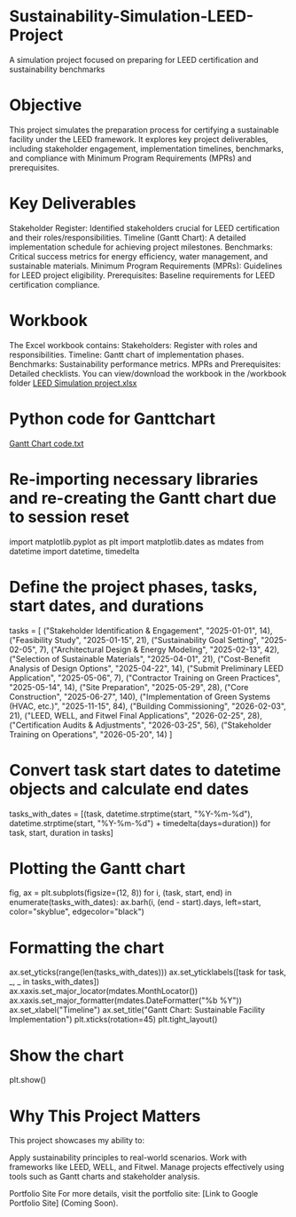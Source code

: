 # Sustainability-Simulation-LEED-Project
A simulation project focused on preparing for LEED certification and sustainability benchmarks

# Objective
This project simulates the preparation process for certifying a sustainable facility under the LEED framework. It explores key project deliverables, including stakeholder engagement, implementation timelines, benchmarks, and compliance with Minimum Program Requirements (MPRs) and prerequisites.

# Key Deliverables
Stakeholder Register: Identified stakeholders crucial for LEED certification and their roles/responsibilities.
Timeline (Gantt Chart): A detailed implementation schedule for achieving project milestones.
Benchmarks: Critical success metrics for energy efficiency, water management, and sustainable materials.
Minimum Program Requirements (MPRs): Guidelines for LEED project eligibility.
Prerequisites: Baseline requirements for LEED certification compliance.

# Workbook
The Excel workbook contains:
Stakeholders: Register with roles and responsibilities.
Timeline: Gantt chart of implementation phases.
Benchmarks: Sustainability performance metrics.
MPRs and Prerequisites: Detailed checklists.
You can view/download the workbook in the /workbook folder [LEED Simulation project.xlsx](https://github.com/user-attachments/files/18268714/LEED.Simulation.project.xlsx)

# Python code for Ganttchart
[Gantt Chart code.txt](https://github.com/user-attachments/files/18283114/Gantt.Chart.code.txt)
# Re-importing necessary libraries and re-creating the Gantt chart due to session reset
import matplotlib.pyplot as plt
import matplotlib.dates as mdates
from datetime import datetime, timedelta

# Define the project phases, tasks, start dates, and durations
tasks = [
    ("Stakeholder Identification & Engagement", "2025-01-01", 14),
    ("Feasibility Study", "2025-01-15", 21),
    ("Sustainability Goal Setting", "2025-02-05", 7),
    ("Architectural Design & Energy Modeling", "2025-02-13", 42),
    ("Selection of Sustainable Materials", "2025-04-01", 21),
    ("Cost-Benefit Analysis of Design Options", "2025-04-22", 14),
    ("Submit Preliminary LEED Application", "2025-05-06", 7),
    ("Contractor Training on Green Practices", "2025-05-14", 14),
    ("Site Preparation", "2025-05-29", 28),
    ("Core Construction", "2025-06-27", 140),
    ("Implementation of Green Systems (HVAC, etc.)", "2025-11-15", 84),
    ("Building Commissioning", "2026-02-03", 21),
    ("LEED, WELL, and Fitwel Final Applications", "2026-02-25", 28),
    ("Certification Audits & Adjustments", "2026-03-25", 56),
    ("Stakeholder Training on Operations", "2026-05-20", 14)
]

# Convert task start dates to datetime objects and calculate end dates
tasks_with_dates = [(task, datetime.strptime(start, "%Y-%m-%d"), datetime.strptime(start, "%Y-%m-%d") + timedelta(days=duration)) for task, start, duration in tasks]

# Plotting the Gantt chart
fig, ax = plt.subplots(figsize=(12, 8))
for i, (task, start, end) in enumerate(tasks_with_dates):
    ax.barh(i, (end - start).days, left=start, color="skyblue", edgecolor="black")

# Formatting the chart
ax.set_yticks(range(len(tasks_with_dates)))
ax.set_yticklabels([task for task, _, _ in tasks_with_dates])
ax.xaxis.set_major_locator(mdates.MonthLocator())
ax.xaxis.set_major_formatter(mdates.DateFormatter("%b %Y"))
ax.set_xlabel("Timeline")
ax.set_title("Gantt Chart: Sustainable Facility Implementation")
plt.xticks(rotation=45)
plt.tight_layout()

# Show the chart
plt.show()

# Why This Project Matters
This project showcases my ability to:

Apply sustainability principles to real-world scenarios.
Work with frameworks like LEED, WELL, and Fitwel.
Manage projects effectively using tools such as Gantt charts and stakeholder analysis.

Portfolio Site
For more details, visit the portfolio site: [Link to Google Portfolio Site] (Coming Soon).


